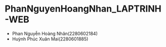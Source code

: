 # PhanNguyenHoangNhan_LAPTRINH-WEB

- Phan Nguyễn Hoàng Nhân(2280602184)
- Huỳnh Phúc Xuân Mai(2280601885)